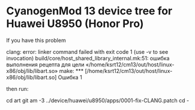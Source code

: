 
# CyanogenMod 13 device tree for Huawei U8950 (Honor Pro)

If you have this problem

clang: error: linker command failed with exit code 1 (use -v to see invocation)
build/core/host_shared_library_internal.mk:51: ошибка выполнения рецепта для цели «/home/ksrt12/cm13/out/host/linux-x86/obj/lib/libart.so»
make: *** [/home/ksrt12/cm13/out/host/linux-x86/obj/lib/libart.so] Ошибка 1

then run:

cd art
git am -3 ../device/huawei/u8950/apps/0001-fix-CLANG.patch
cd -
